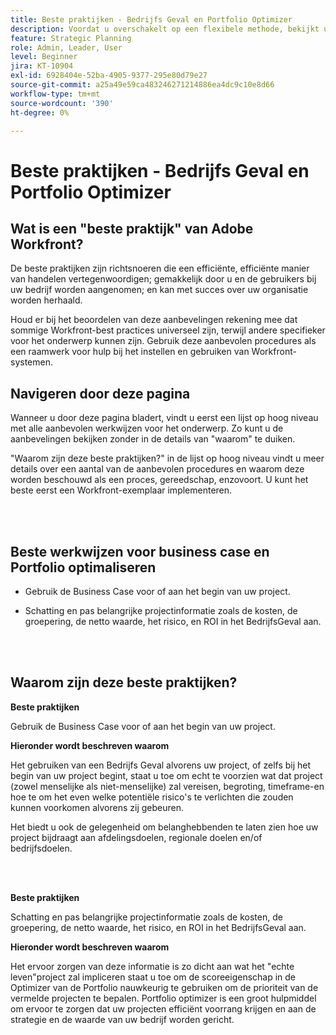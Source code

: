 ```yaml
---
title: Beste praktijken - Bedrijfs Geval en Portfolio Optimizer
description: Voordat u overschakelt op een flexibele methode, bekijkt u enkele adviezen en vragen die u moet stellen.
feature: Strategic Planning
role: Admin, Leader, User
level: Beginner
jira: KT-10904
exl-id: 6928404e-52ba-4905-9377-295e80d79e27
source-git-commit: a25a49e59ca483246271214886ea4dc9c10e8d66
workflow-type: tm+mt
source-wordcount: '390'
ht-degree: 0%

---
```


# Beste praktijken - Bedrijfs Geval en Portfolio Optimizer

## Wat is een &quot;beste praktijk&quot; van Adobe Workfront?

De beste praktijken zijn richtsnoeren die een efficiënte, efficiënte manier van handelen vertegenwoordigen; gemakkelijk door u en de gebruikers bij uw bedrijf worden aangenomen; en kan met succes over uw organisatie worden herhaald.

Houd er bij het beoordelen van deze aanbevelingen rekening mee dat sommige Workfront-best practices universeel zijn, terwijl andere specifieker voor het onderwerp kunnen zijn. Gebruik deze aanbevolen procedures als een raamwerk voor hulp bij het instellen en gebruiken van Workfront-systemen.

## Navigeren door deze pagina

Wanneer u door deze pagina bladert, vindt u eerst een lijst op hoog niveau met alle aanbevolen werkwijzen voor het onderwerp. Zo kunt u de aanbevelingen bekijken zonder in de details van &quot;waarom&quot; te duiken.

&quot;Waarom zijn deze beste praktijken?&quot; in de lijst op hoog niveau vindt u meer details over een aantal van de aanbevolen procedures en waarom deze worden beschouwd als een proces, gereedschap, enzovoort. U kunt het beste eerst een Workfront-exemplaar implementeren.

</br>
</br>

## Beste werkwijzen voor business case en Portfolio optimaliseren

* Gebruik de Business Case voor of aan het begin van uw project.

* Schatting en pas belangrijke projectinformatie zoals de kosten, de groepering, de netto waarde, het risico, en ROI in het BedrijfsGeval aan.

</br>
</br>

## Waarom zijn deze beste praktijken?

**Beste praktijken**

Gebruik de Business Case voor of aan het begin van uw project.

**Hieronder wordt beschreven waarom**

Het gebruiken van een Bedrijfs Geval alvorens uw project, of zelfs bij het begin van uw project begint, staat u toe om echt te voorzien wat dat project (zowel menselijke als niet-menselijke) zal vereisen, begroting, timeframe-en hoe te om het even welke potentiële risico&#39;s te verlichten die zouden kunnen voorkomen alvorens zij gebeuren.

Het biedt u ook de gelegenheid om belanghebbenden te laten zien hoe uw project bijdraagt aan afdelingsdoelen, regionale doelen en/of bedrijfsdoelen.

</br>
</br>

**Beste praktijken**

Schatting en pas belangrijke projectinformatie zoals de kosten, de groepering, de netto waarde, het risico, en ROI in het BedrijfsGeval aan.

**Hieronder wordt beschreven waarom**

Het ervoor zorgen van deze informatie is zo dicht aan wat het &quot;echte leven&quot;project zal impliceren staat u toe om de scoreeigenschap in de Optimizer van de Portfolio nauwkeurig te gebruiken om de prioriteit van de vermelde projecten te bepalen. Portfolio optimizer is een groot hulpmiddel om ervoor te zorgen dat uw projecten efficiënt voorrang krijgen en aan de strategie en de waarde van uw bedrijf worden gericht.
